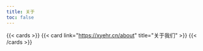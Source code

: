 ```yaml
---
title: 关于
toc: false
---
```


{{< cards >}}
  {{< card link="https://xyehr.cn/about" title="关于我们" >}}
{{< /cards >}}
